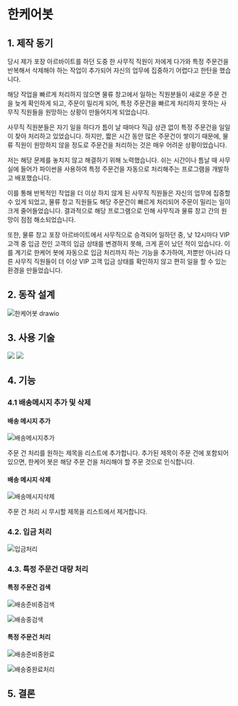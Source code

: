 ﻿# 한케어봇
## 1. 제작 동기
당시 제가 포장 아르바이트를 하던 도중 한 사무직 직원이 저에게 다가와 특정 주문건을 반복해서 삭제해야 하는 작업이 추가되어 자신의 업무에 집중하기 어렵다고 한탄을 했습니다.

해당 작업을 빠르게 처리하지 않으면 물류 창고에서 일하는 직원분들이 새로운 주문 건을 늦게 확인하게 되고, 주문이 밀리게 되어, 특정 주문건을 빠르게 처리하지 못하는 사무직 직원들을 원망하는 상황이 만들어지게 되었습니다.

사무직 직원분들은 자기 일을 하다가 틈이 날 때마다 직급 상관 없이 특정 주문건을 일일이 찾아 처리하고 있었습니다. 하지만, 짧은 시간 동안 많은 주문건이 쌓이기 때문에, 물류 직원이 원망하지 않을 정도로 주문건을 처리하는 것은 매우 어려운 상황이었습니다.

저는 해당 문제를 놓치지 않고 해결하기 위해 노력했습니다. 쉬는 시간이나 틈날 때 사무실에 들어가 파이썬을 사용하여 특정 주문건을 자동으로 처리해주는 프로그램을 개발하고 배포했습니다. 

이를 통해 반복적인 작업을 더 이상 하지 않게 된 사무직 직원들은 자신의 업무에 집중할 수 있게 되었고, 물류 창고 직원들도 해당 주문건이 빠르게 처리되어 주문이 밀리는 일이 크게 줄어들었습니다. 결과적으로 해당 프로그램으로 인해 사무직과 물류 창고 간의 원망이 점점 해소되었습니다.

또한, 물류 창고 포장 아르바이트에서 사무직으로 승격되어 일하던 중, 낮 12시마다 VIP 고객 중 입금 전인 고객의 입금 상태를 변경하지 못해, 크게 혼이 났던 적이 있습니다. 이를 계기로 한케어 봇에 자동으로 입금 처리까지 하는 기능을 추가하여, 저뿐만 아니라 다른 사무직 직원들이 더 이상 VIP 고객 입금 상태를 확인하지 않고 편히 일을 할 수 있는 환경을 만들었습니다.

## 2. 동작 설계
![한케어봇 drawio](https://github.com/coldsteelpope/haancare_bot/assets/128117575/4284b68d-64b8-4f67-a1b8-be47854a10bc)

## 3. 사용 기술
<img src="https://img.shields.io/badge/python-3776AB?style=for-the-badge&logo=python&logoColor=white"> <img src="https://img.shields.io/badge/selenium-43B02A?style=for-the-badge&logo=selenium&logoColor=white">

## 4. 기능
### 4.1 배송메시지 추가 및 삭제
#### 배송 메시지 추가
![배송메시지추가](https://github.com/coldsteelpope/haancare_bot/assets/128117575/88785afb-48cb-41eb-b3b6-e67e2e3750f5)

주문 건 처리를 원하는 제목을 리스트에 추가합니다. 추가된 제목이 주문 건에 포함되어 있으면, 한케어 봇은 해당 주문 건을 처리해야 할 주문 것으로 인식합니다.

#### 배송 메시지 삭제
![배송메시지삭제](https://github.com/coldsteelpope/haancare_bot/assets/128117575/99738b56-c033-4520-9825-e7feed655b82)

주문 건 처리 시 무시할 제목을 리스트에서 제거합니다.

### 4.2. 입금 처리
![입금처리](https://github.com/coldsteelpope/haancare_bot/assets/128117575/46605db4-d3f5-4006-8c96-7d543eb90799)

### 4.3. 특정 주문건 대량 처리
#### 특정 주문건 검색
![배송준비중검색](https://github.com/coldsteelpope/haancare_bot/assets/128117575/626bf8b9-dd5a-4174-9ef8-0269da9ae5dc)

![배송중검색](https://github.com/coldsteelpope/haancare_bot/assets/128117575/8cb53f9b-d4a8-4a5f-9f2e-0ad5cd0012f9)

#### 특정 주문건 처리
![배송준비중완료](https://github.com/coldsteelpope/haancare_bot/assets/128117575/255df6a3-4730-4ce1-a6aa-e700025f315e)

![배송중완료처리](https://github.com/coldsteelpope/haancare_bot/assets/128117575/39a14c65-b71d-4924-9c47-a699a33fae14)

## 5. 결론
